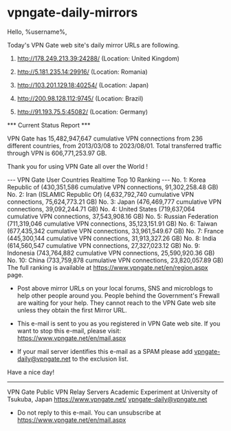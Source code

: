 # vpngate-daily-mirrors

Hello, %username%,

Today's VPN Gate web site's daily mirror URLs are following.

1. http://178.249.213.39:24288/
   (Location: United Kingdom)

2. http://5.181.235.14:29916/
   (Location: Romania)

3. http://103.201.129.18:40254/
   (Location: Japan)

4. http://200.98.128.112:9745/
   (Location: Brazil)

5. http://91.193.75.5:45082/
   (Location: Germany)


*** Current Status Report ***

VPN Gate has 15,482,947,647 cumulative VPN connections from 236 different countries, from 2013/03/08 to 2023/08/01.
Total transferred traffic through VPN is 606,771,253.97 GB.

Thank you for using VPN Gate all over the World !


--- VPN Gate User Countries Realtime Top 10 Ranking ---
No. 1: Korea Republic of (430,351,586 cumulative VPN connections, 91,302,258.48 GB)
No. 2: Iran (ISLAMIC Republic Of) (4,632,792,740 cumulative VPN connections, 75,624,773.21 GB)
No. 3: Japan (476,469,777 cumulative VPN connections, 39,092,244.71 GB)
No. 4: United States (719,637,064 cumulative VPN connections, 37,543,908.16 GB)
No. 5: Russian Federation (711,319,046 cumulative VPN connections, 35,123,151.91 GB)
No. 6: Taiwan (677,435,342 cumulative VPN connections, 33,961,549.67 GB)
No. 7: France (445,300,144 cumulative VPN connections, 31,913,327.26 GB)
No. 8: India (614,560,547 cumulative VPN connections, 27,327,023.12 GB)
No. 9: Indonesia (743,764,882 cumulative VPN connections, 25,590,920.36 GB)
No. 10: China (733,759,878 cumulative VPN connections, 23,820,057.89 GB)
The full ranking is available at https://www.vpngate.net/en/region.aspx page.


* Post above mirror URLs on your local forums, SNS and microblogs
  to help other people around you.
  People behind the Government's Frewall are waiting for your help.
  They cannot reach to the VPN Gate web site
  unless they obtain the first Mirror URL.

* This e-mail is sent to you as you registered in VPN Gate web site.
  If you want to stop this e-mail, please visit:
  https://www.vpngate.net/en/mail.aspx

* If your mail server identifies this e-mail as a SPAM
  please add vpngate-daily@vpngate.net to the exclusion list.

Have a nice day!

------------------------------------------------------
VPN Gate Public VPN Relay Servers
Academic Experiment at University of Tsukuba, Japan
https://www.vpngate.net/
vpngate-daily@vpngate.net
* Do not reply to this e-mail.
  You can unsubscribe at https://www.vpngate.net/en/mail.aspx


